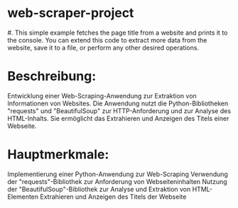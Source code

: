 # web-scraper-project
#. This simple example fetches the page title from a website and prints it to the console. You can extend this code to extract more data from the website, save it to a file, or perform any other desired operations.

# Beschreibung:
Entwicklung einer Web-Scraping-Anwendung zur Extraktion von Informationen von Websites. Die Anwendung nutzt die Python-Bibliotheken "requests" und "BeautifulSoup" zur HTTP-Anforderung und zur Analyse des HTML-Inhalts. Sie ermöglicht das Extrahieren und Anzeigen des Titels einer Webseite.

# Hauptmerkmale:

Implementierung einer Python-Anwendung zur Web-Scraping
Verwendung der "requests"-Bibliothek zur Anforderung von Webseiteninhalten
Nutzung der "BeautifulSoup"-Bibliothek zur Analyse und Extraktion von HTML-Elementen
Extrahieren und Anzeigen des Titels der Webseite
